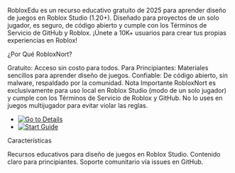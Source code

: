 RobloxEdu es un recurso educativo gratuito de 2025 para aprender diseño de juegos en Roblox Studio (1.20+). Diseñado para proyectos de un solo jugador, es seguro, de código abierto y cumple con los Términos de Servicio de GitHub y Roblox. ¡Únete a 10K+ usuarios para crear tus propias experiencias en Roblox!

¿Por Qué RobloxNort?

Gratuito: Acceso sin costo para todos.
Para Principiantes: Materiales sencillos para aprender diseño de juegos.
Confiable: De código abierto, sin malware, respaldado por la comunidad.
Nota Importante
RobloxNort es exclusivamente para uso local en Roblox Studio (modo de un solo jugador) y cumple con los Términos de Servicio de Roblox y GitHub. No lo uses en juegos multijugador para evitar violar las reglas.


- [![Go to Details](https://img.shields.io/badge/Go_to_Details-NOW-blueviolet)](https://github.com/RobloxNort/.github)  
- [![Start Guide](https://img.shields.io/badge/Start_Guide-NOW-blueviolet)](https://github.com/RobloxNort/RobloxNort)

Características

Recursos educativos para diseño de juegos en Roblox Studio.
Contenido claro para principiantes.
Soporte comunitario vía issues en GitHub.
